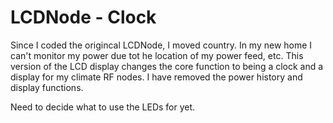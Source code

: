 LCDNode - Clock
=======

Since I coded the origincal LCDNode, I moved country. In my new home I can't monitor my power due tot he location of my power feed, etc. This version of the LCD display changes the core function to being a clock and a display for my climate RF nodes. I have removed the power history and display functions.


Need to decide what to use the LEDs for yet.
